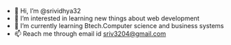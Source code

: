 - 👋 Hi, I’m @srividhya32
- 👀 I’m interested in learning new things about web development
- 🌱 I’m currently learning Btech.Computer science and business systems
- 📫 Reach me through email id sriv3204@gmail.com

<!---
srividhya32/srividhya32 is a ✨ special ✨ repository because its `README.md` (this file) appears on your GitHub profile.
You can click the Preview link to take a look at your changes.
--->
